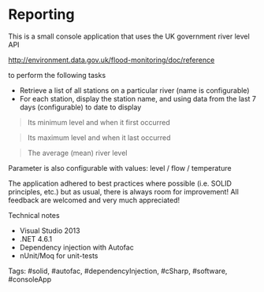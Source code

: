 # Reporting

This is a small console application that uses the UK government river level API 

http://environment.data.gov.uk/flood-monitoring/doc/reference

to perform the following tasks

- Retrieve a list of all stations on a particular river (name is configurable)
- For each station, display the station name, and using data from the last 7 days (configurable) to date to display

> Its minimum level and when it first occurred

> Its maximum level and when it last occurred

> The average (mean) river level

Parameter is also configurable with values: level / flow / temperature

The application adhered to best practices where possible (i.e. SOLID principles, etc.) but as usual, there is always room for improvement! All feedback are welcomed and very much appreciated!

Technical notes
- Visual Studio 2013
- .NET 4.6.1
- Dependency injection with Autofac
- nUnit/Moq for unit-tests

Tags: #solid, #autofac, #dependencyInjection, #cSharp, #software, #consoleApp
